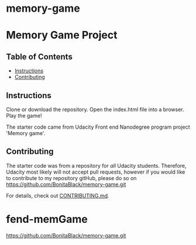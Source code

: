 # memory-game
# Memory Game Project

## Table of Contents

* [Instructions](#instructions)
* [Contributing](#contributing)

## Instructions

Clone or download the repository.  Open the index.html file into a browser.  Play the game!  

The starter code came from Udacity Front end Nanodegree program project 'Memory game'.  

## Contributing

The starter code was from a repository for _all_ Udacity students. Therefore, Udacity most likely will not accept pull requests, however if you would like to contribute to my repository gitHub, please do so on https://github.com/BonitaBlack/memory-game.git

For details, check out [CONTRIBUTING.md](CONTRIBUTING.md).
# fend-memGame

https://github.com/BonitaBlack/memory-game.git
